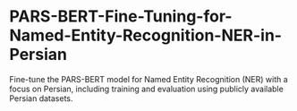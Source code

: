 # PARS-BERT-Fine-Tuning-for-Named-Entity-Recognition-NER-in-Persian
Fine-tune the PARS-BERT model for Named Entity Recognition (NER) with a focus on Persian, including training and evaluation using publicly available Persian datasets.
